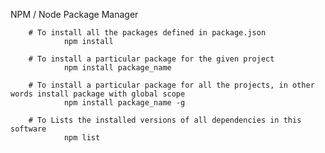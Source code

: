 NPM / Node Package Manager

        # To install all the packages defined in package.json
                npm install 

        # To install a particular package for the given project
                npm install package_name

        # To install a particular package for all the projects, in other words install package with global scope
                npm install package_name -g

        # To Lists the installed versions of all dependencies in this software
                npm list
